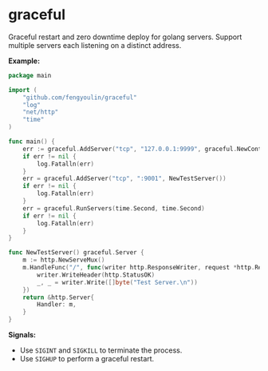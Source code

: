 # graceful #

Graceful restart and zero downtime deploy for golang servers. Support multiple servers each listening on a distinct address.

**Example:**
```go
package main

import (
	"github.com/fengyoulin/graceful"
	"log"
	"net/http"
	"time"
)

func main() {
	err := graceful.AddServer("tcp", "127.0.0.1:9999", graceful.NewControlServer())
	if err != nil {
		log.Fatalln(err)
	}
	err = graceful.AddServer("tcp", ":9001", NewTestServer())
	if err != nil {
		log.Fatalln(err)
	}
	err = graceful.RunServers(time.Second, time.Second)
	if err != nil {
		log.Fatalln(err)
	}
}

func NewTestServer() graceful.Server {
	m := http.NewServeMux()
	m.HandleFunc("/", func(writer http.ResponseWriter, request *http.Request) {
		writer.WriteHeader(http.StatusOK)
		_, _ = writer.Write([]byte("Test Server.\n"))
	})
	return &http.Server{
		Handler: m,
	}
}
```
**Signals:**
- Use `SIGINT` and `SIGKILL` to terminate the process.
- Use `SIGHUP` to perform a graceful restart.
